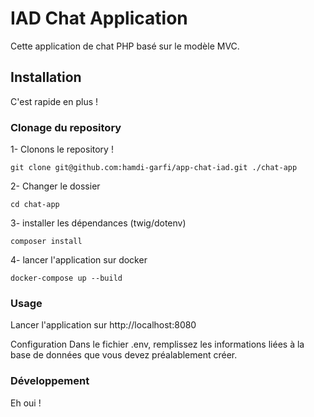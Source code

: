 # IAD Chat Application 
Cette application de chat PHP basé sur le modèle MVC.

## Installation
C'est rapide en plus !

### Clonage du repository
1- Clonons le repository !

```
git clone git@github.com:hamdi-garfi/app-chat-iad.git ./chat-app
```
2- Changer le dossier
```
cd chat-app
```

3- installer les dépendances (twig/dotenv)
```
composer install 
```

4- lancer l'application sur docker
```
docker-compose up --build
```
### Usage
Lancer l'application sur http://localhost:8080


Configuration
Dans le fichier .env, remplissez les informations liées à la base de données que vous devez préalablement créer.

### Développement
Eh oui !